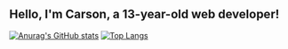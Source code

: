 ## Hello, I'm Carson, a 13-year-old web developer!

[![Anurag's GitHub stats](https://github-readme-stats.vercel.app/api?username=codingbycarson&show_icons=true&theme=dark)](https://github.com/anuraghazra/github-readme-stats)
[![Top Langs](https://github-readme-stats.vercel.app/api/top-langs/?username=codingbycarson&theme=dark)](https://github.com/anuraghazra/github-readme-stats)
